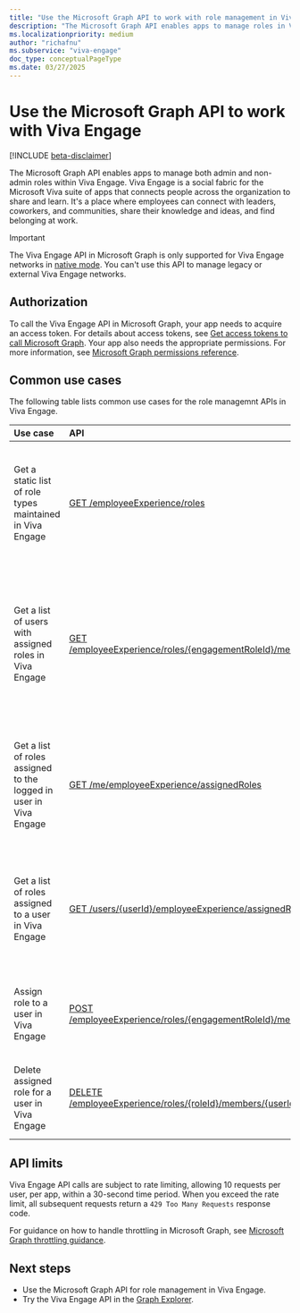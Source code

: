 ```yaml
---
title: "Use the Microsoft Graph API to work with role management in Viva Engage"
description: "The Microsoft Graph API enables apps to manage roles in Viva Engage."
ms.localizationpriority: medium
author: "richafnu"
ms.subservice: "viva-engage"
doc_type: conceptualPageType
ms.date: 03/27/2025
---
```


# Use the Microsoft Graph API to work with Viva Engage

[!INCLUDE [beta-disclaimer](../../includes/beta-disclaimer.md)]

The Microsoft Graph API enables apps to manage both admin and non-admin roles within Viva Engage. Viva Engage is a social fabric for the Microsoft Viva suite of apps that connects people across the organization to share and learn. It's a place where employees can connect with leaders, coworkers, and communities, share their knowledge and ideas, and find belonging at work. 

> [!IMPORTANT]
> The Viva Engage API in Microsoft Graph is only supported for Viva Engage networks in [native mode](/viva/engage/overview-native-mode). You can't use this API to manage legacy or external Viva Engage networks.

## Authorization

To call the Viva Engage API in Microsoft Graph, your app needs to acquire an access token. For details about access tokens, see [Get access tokens to call Microsoft Graph](/graph/auth/). Your app also needs the appropriate permissions. For more information, see [Microsoft Graph permissions reference](/graph/permissions-reference).

## Common use cases

The following table lists common use cases for the role managemnt APIs in Viva Engage.

| Use case | API | Notes |
|:-----------|:--------|:--------|
| Get a static list of role types maintained in Viva Engage | [GET /employeeExperience/roles](../api/employeeexperience-list-roles.md) | If successful, this method returns a `200 OK` response code and a list of roles in the response body. |
| Get a list of users with assigned roles in Viva Engage | [GET /employeeExperience/roles/{engagementRoleId}/members](../api/engagementrole-list-members.md) | If successful, this method returns a `200 OK` response code and a list of engagement role members in the response body. |
| Get a list of roles assigned to the logged in user in Viva Engage | [GET /me/employeeExperience/assignedRoles](../api/employeeexperienceuser-list-assignedroles.md) | If successful, this method returns a `200 OK` response code and a list of roles object in the response body. |
| Get a list of roles assigned to a user in Viva Engage | [GET /users/{userId}/employeeExperience/assignedRoles](../api/employeeexperienceuser-list-assignedroles.md) | If successful, this method returns a `200 OK` response code and a list of roles object in the response body. |
| Assign role to a user in Viva Engage | [POST /employeeExperience/roles/{engagementRoleId}/members](../api/engagementrole-post-members.md) | If successful, this method returns a `201 No Content response` code.|
| Delete assigned role for a user in Viva Engage | [DELETE /employeeExperience/roles/{roleId}/members/{userId}](../api/engagementrole-delete-members.md) | If successful, this method demotes a user from a role in Viva Engage. |

## API limits

Viva Engage API calls are subject to rate limiting, allowing 10 requests per user, per app, within a 30-second time period. When you exceed the rate limit, all subsequent requests return a `429 Too Many Requests` response code. 

For guidance on how to handle throttling in Microsoft Graph, see [Microsoft Graph throttling guidance](/graph/throttling).

## Next steps

- Use the Microsoft Graph API for role management in Viva Engage.
- Try the Viva Engage API in the [Graph Explorer](https://developer.microsoft.com/graph/graph-explorer).
